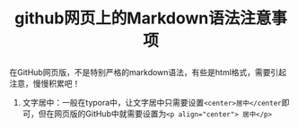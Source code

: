 # <p align="center"> github网页上的Markdown语法注意事项</p>

在GitHub网页版，不是特别严格的markdown语法，有些是html格式，需要引起注意，慢慢积累吧！

1. 文字居中：一般在typora中，让文字居中只需要设置`<center>居中</center`即可，但在网页版的GitHub中就需要设置为`<p align="center"> 居中</p>`



